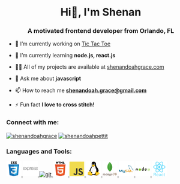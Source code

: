 <h1 align="center">Hi👋, I'm Shenan</h1>
<h3 align="center">A motivated frontend developer from Orlando, FL</h3>

- 🔭 I’m currently working on [Tic Tac Toe](https://github.com/shenando/tictactoeFINAL)

- 🌱 I’m currently learning **node.js, react.js**

- 👨‍💻 All of my projects are available at [shenandoahgrace.com](https://shenandoahgrace.netlify.app/)

- 💬 Ask me about **javascript**

- 📫 How to reach me **shenandoah.grace@gmail.com**

- ⚡ Fun fact **I love to cross stitch!**

<h3 align="left">Connect with me:</h3>
<p align="left">
<a href="https://twitter.com/shenandoahgrace" target="blank"><img align="center" src="https://cdn.jsdelivr.net/npm/simple-icons@3.0.1/icons/twitter.svg" alt="shenandoahgrace" height="30" width="40" /></a>
<a href="https://linkedin.com/in/shenandoahpettit" target="blank"><img align="center" src="https://cdn.jsdelivr.net/npm/simple-icons@3.0.1/icons/linkedin.svg" alt="shenandoahpettit" height="30" width="40" /></a>
</p>

<h3 align="left">Languages and Tools:</h3>
<p align="left"> <a href="https://www.w3schools.com/css/" target="_blank"> <img src="https://raw.githubusercontent.com/devicons/devicon/master/icons/css3/css3-original-wordmark.svg" alt="css3" width="40" height="40"/> </a> <a href="https://expressjs.com" target="_blank"> <img src="https://raw.githubusercontent.com/devicons/devicon/master/icons/express/express-original-wordmark.svg" alt="express" width="40" height="40"/> </a> <a href="https://git-scm.com/" target="_blank"> <img src="https://www.vectorlogo.zone/logos/git-scm/git-scm-icon.svg" alt="git" width="40" height="40"/> </a> <a href="https://www.w3.org/html/" target="_blank"> <img src="https://raw.githubusercontent.com/devicons/devicon/master/icons/html5/html5-original-wordmark.svg" alt="html5" width="40" height="40"/> </a> <a href="https://developer.mozilla.org/en-US/docs/Web/JavaScript" target="_blank"> <img src="https://raw.githubusercontent.com/devicons/devicon/master/icons/javascript/javascript-original.svg" alt="javascript" width="40" height="40"/> </a> <a href="https://www.linux.org/" target="_blank"> <img src="https://raw.githubusercontent.com/devicons/devicon/master/icons/linux/linux-original.svg" alt="linux" width="40" height="40"/> </a> <a href="https://www.mongodb.com/" target="_blank"> <img src="https://raw.githubusercontent.com/devicons/devicon/master/icons/mongodb/mongodb-original-wordmark.svg" alt="mongodb" width="40" height="40"/> </a> <a href="https://www.mysql.com/" target="_blank"> <img src="https://raw.githubusercontent.com/devicons/devicon/master/icons/mysql/mysql-original-wordmark.svg" alt="mysql" width="40" height="40"/> </a> <a href="https://nodejs.org" target="_blank"> <img src="https://raw.githubusercontent.com/devicons/devicon/master/icons/nodejs/nodejs-original-wordmark.svg" alt="nodejs" width="40" height="40"/> </a> <a href="https://reactjs.org/" target="_blank"> <img src="https://raw.githubusercontent.com/devicons/devicon/master/icons/react/react-original-wordmark.svg" alt="react" width="40" height="40"/> </a> </p>

